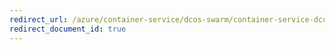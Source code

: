 ```yaml
---
redirect_url: /azure/container-service/dcos-swarm/container-service-dcos-quickstart
redirect_document_id: true
---
```


